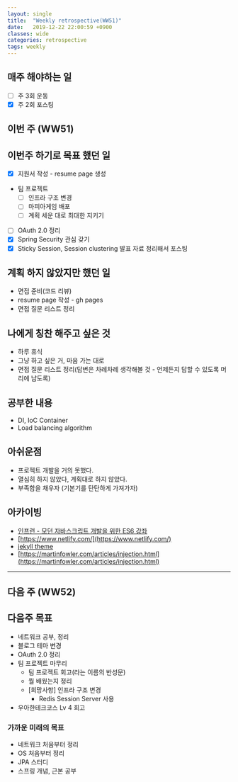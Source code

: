 ```yaml
---
layout: single
title:  "Weekly retrospective(WW51)"
date:   2019-12-22 22:00:59 +0900
classes: wide
categories: retrospective
tags: weekly
---
```


## 매주 해야하는 일

- [ ] 주 3회 운동
- [x] 주 2회 포스팅

## 이번 주 (WW51)

## 이번주 하기로 목표 했던 일

- [x] 지원서 작성 - resume page 생성
- 팀 프로젝트
  - [ ] 인프라 구조 변경
  - [ ] 마피아게임 배포
  - [ ] 계획 세운 대로 최대한 지키기
- [ ] OAuth 2.0 정리
- [x] Spring Security 관심 갖기
- [x] Sticky Session, Session clustering 발표 자료 정리해서 포스팅

## 계획 하지 않았지만 했던 일

- 면접 준비(코드 리뷰)
- resume page 작성 - gh pages
- 면접 질문 리스트 정리

## 나에게 칭찬 해주고 싶은 것

- 하루 휴식
- 그냥 하고 싶은 거, 마음 가는 대로
- 면접 질문 리스트 정리(답변은 차례차례 생각해볼 것 - 언제든지 답할 수 있도록 머리에 남도록)

## 공부한 내용

- DI, IoC Container
- Load balancing algorithm

## 아쉬운점

- 프로젝트 개발을 거의 못했다.
- 열심히 하지 않았다, 계획대로 하지 않았다.
- 부족함을 채우자 (기본기를 탄탄하게 가져가자)

## 아카이빙

- [인프런 - 모던 자바스크립트 개발을 위한 ES6 강좌](https://www.inflearn.com/course/es6-%EA%B0%95%EC%A2%8C-%EC%9E%90%EB%B0%94%EC%8A%A4%ED%81%AC%EB%A6%BD%ED%8A%B8/dashboard)
- [https://www.netlify.com/](https://www.netlify.com/)
- [jekyll theme](http://jekyllthemes.org/)
- [https://martinfowler.com/articles/injection.html](https://martinfowler.com/articles/injection.html)

---

## 다음 주 (WW52)

## 다음주 목표

- 네트워크 공부, 정리
- 블로그 테마 변경
- OAuth 2.0 정리
- 팀 프로젝트 마무리
  - 팀 프로젝트 회고(라는 이름의 반성문)
  - 뭘 배웠는지 정리
  - [희망사항] 인프라 구조 변경
    - Redis Session Server 사용
- 우아한테크코스 Lv 4 회고

### 가까운 미래의 목표

- 네트워크 처음부터 정리
- OS 처음부터 정리
- JPA 스터디
- 스프링 개념, 근본 공부
